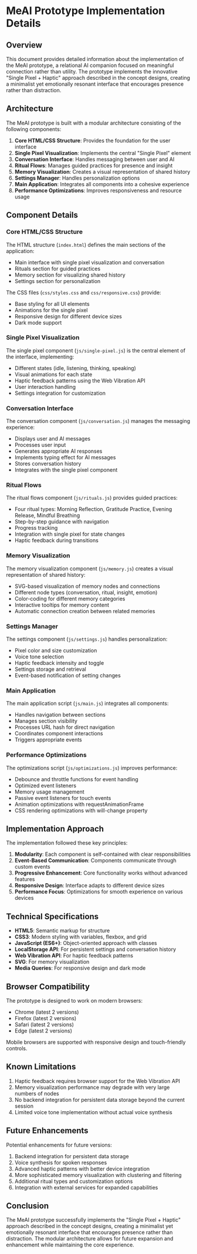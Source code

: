 # MeAI Prototype Implementation Details

## Overview

This document provides detailed information about the implementation of the MeAI prototype, a relational AI companion focused on meaningful connection rather than utility. The prototype implements the innovative "Single Pixel + Haptic" approach described in the concept designs, creating a minimalist yet emotionally resonant interface that encourages presence rather than distraction.

## Architecture

The MeAI prototype is built with a modular architecture consisting of the following components:

1. **Core HTML/CSS Structure**: Provides the foundation for the user interface
2. **Single Pixel Visualization**: Implements the central "Single Pixel" element
3. **Conversation Interface**: Handles messaging between user and AI
4. **Ritual Flows**: Manages guided practices for presence and insight
5. **Memory Visualization**: Creates a visual representation of shared history
6. **Settings Manager**: Handles personalization options
7. **Main Application**: Integrates all components into a cohesive experience
8. **Performance Optimizations**: Improves responsiveness and resource usage

## Component Details

### Core HTML/CSS Structure

The HTML structure (`index.html`) defines the main sections of the application:
- Main interface with single pixel visualization and conversation
- Rituals section for guided practices
- Memory section for visualizing shared history
- Settings section for personalization

The CSS files (`css/styles.css` and `css/responsive.css`) provide:
- Base styling for all UI elements
- Animations for the single pixel
- Responsive design for different device sizes
- Dark mode support

### Single Pixel Visualization

The single pixel component (`js/single-pixel.js`) is the central element of the interface, implementing:
- Different states (idle, listening, thinking, speaking)
- Visual animations for each state
- Haptic feedback patterns using the Web Vibration API
- User interaction handling
- Settings integration for customization

### Conversation Interface

The conversation component (`js/conversation.js`) manages the messaging experience:
- Displays user and AI messages
- Processes user input
- Generates appropriate AI responses
- Implements typing effect for AI messages
- Stores conversation history
- Integrates with the single pixel component

### Ritual Flows

The ritual flows component (`js/rituals.js`) provides guided practices:
- Four ritual types: Morning Reflection, Gratitude Practice, Evening Release, Mindful Breathing
- Step-by-step guidance with navigation
- Progress tracking
- Integration with single pixel for state changes
- Haptic feedback during transitions

### Memory Visualization

The memory visualization component (`js/memory.js`) creates a visual representation of shared history:
- SVG-based visualization of memory nodes and connections
- Different node types (conversation, ritual, insight, emotion)
- Color-coding for different memory categories
- Interactive tooltips for memory content
- Automatic connection creation between related memories

### Settings Manager

The settings component (`js/settings.js`) handles personalization:
- Pixel color and size customization
- Voice tone selection
- Haptic feedback intensity and toggle
- Settings storage and retrieval
- Event-based notification of setting changes

### Main Application

The main application script (`js/main.js`) integrates all components:
- Handles navigation between sections
- Manages section visibility
- Processes URL hash for direct navigation
- Coordinates component interactions
- Triggers appropriate events

### Performance Optimizations

The optimizations script (`js/optimizations.js`) improves performance:
- Debounce and throttle functions for event handling
- Optimized event listeners
- Memory usage management
- Passive event listeners for touch events
- Animation optimizations with requestAnimationFrame
- CSS rendering optimizations with will-change property

## Implementation Approach

The implementation followed these key principles:

1. **Modularity**: Each component is self-contained with clear responsibilities
2. **Event-Based Communication**: Components communicate through custom events
3. **Progressive Enhancement**: Core functionality works without advanced features
4. **Responsive Design**: Interface adapts to different device sizes
5. **Performance Focus**: Optimizations for smooth experience on various devices

## Technical Specifications

- **HTML5**: Semantic markup for structure
- **CSS3**: Modern styling with variables, flexbox, and grid
- **JavaScript (ES6+)**: Object-oriented approach with classes
- **LocalStorage API**: For persistent settings and conversation history
- **Web Vibration API**: For haptic feedback patterns
- **SVG**: For memory visualization
- **Media Queries**: For responsive design and dark mode

## Browser Compatibility

The prototype is designed to work on modern browsers:
- Chrome (latest 2 versions)
- Firefox (latest 2 versions)
- Safari (latest 2 versions)
- Edge (latest 2 versions)

Mobile browsers are supported with responsive design and touch-friendly controls.

## Known Limitations

1. Haptic feedback requires browser support for the Web Vibration API
2. Memory visualization performance may degrade with very large numbers of nodes
3. No backend integration for persistent data storage beyond the current session
4. Limited voice tone implementation without actual voice synthesis

## Future Enhancements

Potential enhancements for future versions:
1. Backend integration for persistent data storage
2. Voice synthesis for spoken responses
3. Advanced haptic patterns with better device integration
4. More sophisticated memory visualization with clustering and filtering
5. Additional ritual types and customization options
6. Integration with external services for expanded capabilities

## Conclusion

The MeAI prototype successfully implements the "Single Pixel + Haptic" approach described in the concept designs, creating a minimalist yet emotionally resonant interface that encourages presence rather than distraction. The modular architecture allows for future expansion and enhancement while maintaining the core experience.
